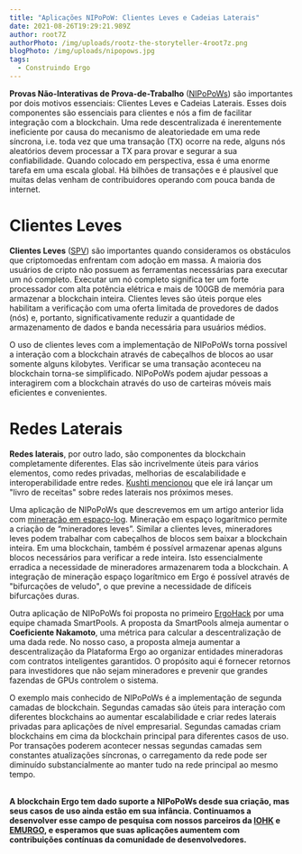 ```yaml
---
title: "Aplicações NIPoPoW: Clientes Leves e Cadeias Laterais"
date: 2021-08-26T19:29:21.989Z
author: root7Z
authorPhoto: /img/uploads/rootz-the-storyteller-4root7z.png
blogPhoto: /img/uploads/nipopows.jpg
tags:
  - Construindo Ergo
---
```

<!--StartFragment-->

**Provas Não-Interativas de Prova-de-Trabalho** ([NIPoPoWs](https://nipopows.com/)) são importantes por dois motivos essenciais: Clientes Leves e Cadeias Laterais. Esses dois componentes são essenciais para clientes e nós a fim de facilitar integração com a blockchain. Uma rede descentralizada é inerentemente ineficiente por causa do mecanismo de aleatoriedade em uma rede síncrona, i.e. toda vez que uma transação (TX) ocorre na rede, alguns nós aleatórios devem processar a TX para provar e segurar a sua confiabilidade. Quando colocado em perspectiva, essa é uma enorme tarefa em uma escala global. Há bilhões de transações e é plausível que muitas delas venham de contribuidores operando com pouca banda de internet.



# Clientes Leves



**Clientes Leves** ([SPV](https://ergoplatform.org/pt/blog/2020_05_1_spv_security/)) são importantes quando consideramos os obstáculos que criptomoedas enfrentam com adoção em massa. A maioria dos usuários de cripto não possuem as ferramentas necessárias para executar um nó completo. Executar um nó completo significa ter um forte processador com alta potência elétrica e mais de 100GB de memória para armazenar a blockchain inteira. Clientes leves são úteis porque eles habilitam a verificação com uma oferta limitada de provedores de dados (nós) e, portanto, significativamente reduzir a quantidade de armazenamento de dados e banda necessária para usuários médios.



O uso de clientes leves com a implementação de NIPoPoWs torna possível a interação com a blockchain através de cabeçalhos de blocos ao usar somente alguns kilobytes. Verificar se uma transação aconteceu na blockchain torna-se simplificado. NIPoPoWs podem ajudar pessoas a interagirem com a blockchain através do uso de carteiras móveis mais eficientes e convenientes.



# Redes Laterais



**Redes laterais**, por outro lado, são componentes da blockchain completamente diferentes. Elas são incrivelmente úteis para vários elementos, como redes privadas, melhorias de escalabilidade e interoperabilidade entre redes. [Kushti mencionou](https://youtu.be/QCMpVRVrHqI) que ele irá lançar um "livro de receitas" sobre redes laterais nos próximos meses. 



Uma aplicação de NIPoPoWs que descrevemos em um artigo anterior lida com [mineração em espaço-log](https://www.youtube.com/watch?v=s05ypkSC7gk). Mineração em espaço logarítmico permite a criação de “mineradores leves”. Similar a clientes leves, mineradores leves podem trabalhar com cabeçalhos de blocos sem baixar a blockchain inteira. Em uma blockchain, também é possível armazenar apenas alguns blocos necessários para verificar a rede inteira. Isto essencialmente erradica a necessidade de mineradores armazenarem toda a blockchain. A integração de mineração espaço logarítmico em Ergo é possível através de "bifurcações de veludo", o que previne a necessidade de difíceis bifurcações duras.



Outra aplicação de NIPoPoWs foi proposta no primeiro [ErgoHack](https://curiaregiscrypto.medium.com/ergohack-results-f7d72711a9db) por uma equipe chamada SmartPools. A proposta da SmartPools almeja aumentar o **Coeficiente Nakamoto**, uma métrica para calcular a descentralização de uma dada rede. No nosso caso, a proposta almeja aumentar a descentralização da Plataforma Ergo ao organizar entidades mineradoras com contratos inteligentes garantidos. O propósito aqui é fornecer retornos para investidores que não sejam mineradores e prevenir que grandes fazendas de GPUs controlem o sistema.



O exemplo mais conhecido de NIPoPoWs é a implementação de segunda camadas de blockchain. Segundas camadas são úteis para interação com diferentes blockchains ao aumentar escalabilidade e criar redes laterais privadas para aplicações de nível empresarial. Segundas camadas criam blockchains em cima da blockchain principal para diferentes casos de uso. Por transações poderem acontecer nessas segundas camadas sem constantes atualizações síncronas, o carregamento da rede pode ser diminuído substancialmente ao manter tudo na rede principal ao mesmo tempo.

**\
A blockchain Ergo tem dado suporte a NIPoPoWs desde sua criação, mas seus casos de uso ainda estão em sua infância. Continuamos a desenvolver esse campo de pesquisa com nossos parceiros da [IOHK](https://iohk.io/) e [EMURGO](https://emurgo.io/), e esperamos que suas aplicações aumentem com contribuições contínuas da comunidade de desenvolvedores.**

<!--EndFragment-->